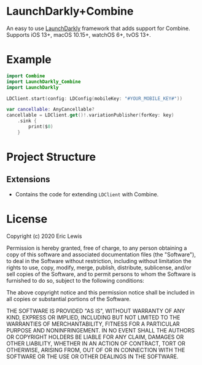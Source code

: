 # LaunchDarkly+Combine

An easy to use [LaunchDarkly](https://launchdarkly.com) framework that adds support for Combine. Supports iOS 13+, macOS 10.15+, watchOS 6+, tvOS 13+.

# Example
```swift
import Combine
import LaunchDarkly_Combine
import LaunchDarkly

LDClient.start(config: LDConfig(mobileKey: "#YOUR_MOBILE_KEY#"))

var cancellable: AnyCancellable?
cancellable = LDClient.get()!.variationPublisher(forKey: key)
    .sink {
        print($0)
    }
```

# Project Structure

## Extensions
- Contains the code for extending `LDClient` with Combine.

# License
Copyright (c) 2020 Eric Lewis

Permission is hereby granted, free of charge, to any person obtaining a copy
of this software and associated documentation files (the "Software"), to deal
in the Software without restriction, including without limitation the rights
to use, copy, modify, merge, publish, distribute, sublicense, and/or sell
copies of the Software, and to permit persons to whom the Software is
furnished to do so, subject to the following conditions:

The above copyright notice and this permission notice shall be included in all
copies or substantial portions of the Software.

THE SOFTWARE IS PROVIDED "AS IS", WITHOUT WARRANTY OF ANY KIND,
EXPRESS OR IMPLIED, INCLUDING BUT NOT LIMITED TO THE WARRANTIES OF
MERCHANTABILITY, FITNESS FOR A PARTICULAR PURPOSE AND NONINFRINGEMENT.
IN NO EVENT SHALL THE AUTHORS OR COPYRIGHT HOLDERS BE LIABLE FOR ANY CLAIM,
DAMAGES OR OTHER LIABILITY, WHETHER IN AN ACTION OF CONTRACT, TORT OR
OTHERWISE, ARISING FROM, OUT OF OR IN CONNECTION WITH THE SOFTWARE OR THE USE
OR OTHER DEALINGS IN THE SOFTWARE.


